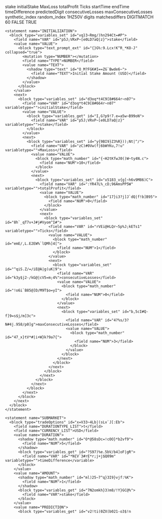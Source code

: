 <xml xmlns="http://www.w3.org/1999/xhtml" collection="false">
  <variables>
    <variable type="" id="p5J;VRxP~[e0LD7aQ|z}">stake</variable>
    <variable type="" id="d3oq*t4C9[8#664r~n07">initialStake</variable>
    <variable type="" id="zC)#0Vw(f|6bWYKu,7!u">MaxLoss</variable>
    <variable type="" id=":YR47L%_cD;96AmsPP5W">totalProfit</variable>
    <variable type="" id="rVEi@HLQr~5p%J;kETs1">Ticks</variable>
    <variable type="" id="G,sE`d?g5m6c}!W@N,N(">startTime</variable> 
    <variable type="" id="8W_qT7v+J#j#Vyom^I#">endTime</variable>
    <variable type="" id="*N{V`3#rE*r;j+j$Q09m">timeDifference</variable>
    <variable type="" id="Q[m=a{2n;3#_s*|A`?|R">predictedDigit</variable> 
    <variable type="" id="k3y$j2-/kG@|cV5=m;4%">consecutiveLosses</variable>
    <variable type="" id="4?%s/3?N#4j.958/p0]g">maxConsecutiveLosses</variable>
  </variables>
  
  <block type="trade" id="xgH69|xFn9=70w.*3Vo@" x="0" y="0">
    <field name="MARKET_LIST">synthetic_index</field>
    <field name="SUBMARKET_LIST">random_index</field>
    <field name="SYMBOL_LIST">1HZ50V</field> 
    <field name="TRADETYPECAT_LIST">digits</field>
    <field name="TRADETYPE_LIST">matchesdiffers</field>
    <field name="TYPE_LIST">DIGITMATCH</field> 
    <field name="CANDLEINTERVAL_LIST">60</field> 
    <field name="TIME_MACHINE_ENABLED">FALSE</field>
    <field name="RESTARTONERROR">TRUE</field>

    <statement name="INITIALIZATION">
      <block type="variables_set" id="vq}3~Rmg/)hn294Ct=#P">
        <field name="VAR" id="p5J;VRxP~[e0LD7aQ|z}">stake</field>
        <value name="VALUE">
          <block type="text_prompt_ext" id="{}G%:9.Lcx!K^R_*KO-J" collapsed="true">
            <mutation type="NUMBER"></mutation>
            <field name="TYPE">NUMBER</field>
            <value name="TEXT">
              <shadow type="text" id="O_M?FGK#I==ZG`Bwde6~">
                <field name="TEXT">Initial Stake Amount (USD)</field>
              </shadow>
            </value>
          </block>
        </value>
        <next>
          <block type="variables_set" id="d3oq*t4C9[8#664r~n07">
            <field name="VAR" id="d3oq*t4C9[8#664r~n07" variabletype="">initialStake</field> 
            <value name="VALUE">
              <block type="variables_get" id="I,G?p9!7.e=a5w~B99oN">
                <field name="VAR" id="p5J;VRxP~[e0LD7aQ|z}" variabletype="">stake</field>
              </block>
            </value>
            <next> 
              <block type="variables_set" id="y{9BI9}Z3%R}));Nt|^/">
                <field name="VAR" id="zC)#0Vw(f|6bWYKu,7!u" variabletype="">MaxLoss</field> 
                <value name="VALUE">
                  <block type="math_number" id="{~H2tKfwJ0()W~ty4N.c">
                    <field name="NUM">10</field> 
                  </block>
                </value>
                <next>
                  <block type="variables_set" id="x5183_v{g[~h6v9M86)C">
                    <field name="VAR" id=":YR47L%_cD;96AmsPP5W" variabletype="">totalProfit</field>
                    <value name="VALUE">
                      <block type="math_number" id="17}i3?j]J`dQ|f!b]B95">
                        <field name="NUM">0</field>
                      </block>
                    </value>
                    <next>
                      <block type="variables_set" id="8h`_qT7v+J#j#Vyom^I#">
                        <field name="VAR" id="rVEi@HLQr~5p%J;kETs1" variabletype="">Ticks</field>
                        <value name="VALUE">
                          <block type="math_number" id="emE/,L.E2EW%`lQMh]4[">
                            <field name="NUM">1</field>
                          </block>
                        </value>
                        <next>
                          <block type="variables_set" id="^qiS.Z/=/iE@A|g(uK|9">
                            <field name="VAR" id="k3y$j2-/kG@|cV5=m;4%">consecutiveLosses</field>
                            <value name="VALUE">
                              <block type="math_number" id="!o6i`B85@]D/M9T$o=yI">
                                <field name="NUM">0</field>
                              </block>
                            </value>
                            <next>
                              <block type="variables_set" id="b,5cI#Q-f]9=s$j/m]3c">
                                <field name="VAR" id="4?%s/3?N#4j.958/p0]g">maxConsecutiveLosses</field>
                                <value name="VALUE">
                                  <block type="math_number" id="47_x}tV*#|i+W}k?9a7{">
                                    <field name="NUM">3</field> 
                                  </block>
                                </value>
                              </block>
                            </next>
                          </block>
                        </next>
                      </block>
                    </next> 
                  </block>
                </next>
              </block>
            </next>
          </block>
        </next>
      </block>
    </statement>

    <statement name="SUBMARKET">
      <block type="tradeOptions" id="x=V33~4Lb|(sLv`J[:Eb">
        <field name="DURATIONTYPE_LIST">t</field>
        <field name="CURRENCY_LIST">USD</field>
        <value name="DURATION">
          <shadow type="math_number" id="O*@58sDc=!cOO}*b2vf9">
            <field name="NUM">5</field> 
          </shadow>
          <block type="variables_get" id="?S97)%e.5bV/b4]oF|gR">
            <field name="VAR" id="*N{V`3#rE*r;j+j$Q09m" variabletype="">timeDifference</variable>
          </block>
        </value> 
        <value name="AMOUNT">
          <shadow type="math_number" id="ml)25~7^q}3I9}vjf:%K">
            <field name="NUM">1</field>
          </shadow>
          <block type="variables_get" id="7N2omkh}3)m8/!Y}GC@%">
            <field name="VAR">stake</field>
          </block>
        </value>
        <value name="PREDICTION">
          <block type="variables_get" id="v2!ti(0ZX(b021-o3$!n
